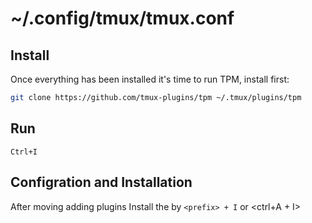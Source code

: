 # ~/.config/tmux/tmux.conf

## Install
Once everything has been installed it's time to run TPM, install first:
```bash
git clone https://github.com/tmux-plugins/tpm ~/.tmux/plugins/tpm
```

## Run
`Ctrl+I`

## Configration and Installation
After moving adding plugins 
Install the by `<prefix> + I` or <ctrl+A + I>

